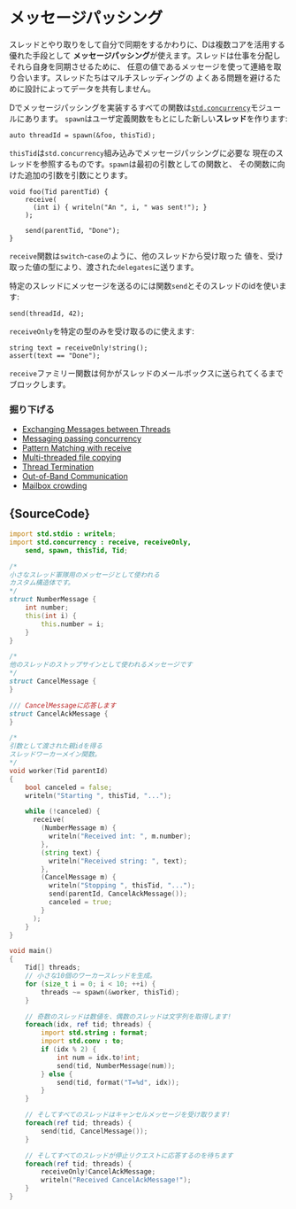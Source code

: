 # メッセージパッシング

スレッドとやり取りをして自分で同期をするかわりに、Dは複数コアを活用する優れた手段として
**メッセージパッシング**が使えます。スレッドは仕事を分配しそれら自身を同期させるために、
任意の値であるメッセージを使って連絡を取り合います。スレッドたちはマルチスレッディングの
よくある問題を避けるために設計によってデータを共有しません。

Dでメッセージパッシングを実装するすべての関数は[`std.concurrency`](https://dlang.org/phobos/std_concurrency.html)モジュールにあります。
`spawn`はユーザ定義関数をもとにした新しい**スレッド**を作ります:

    auto threadId = spawn(&foo, thisTid);

`thisTid`は`std.concurrency`組み込みでメッセージパッシングに必要な
現在のスレッドを参照するものです。`spawn`は最初の引数としての関数と、
その関数に向けた追加の引数を引数にとります。

    void foo(Tid parentTid) {
        receive(
          (int i) { writeln("An ", i, " was sent!"); }
        );
        
        send(parentTid, "Done");
    }

`receive`関数は`switch`-`case`のように、他のスレッドから受け取った
値を、受け取った値の型により、渡された`delegates`に送ります。

特定のスレッドにメッセージを送るのには関数`send`とそのスレッドのidを使います:

    send(threadId, 42);

`receiveOnly`を特定の型のみを受け取るのに使えます:

    string text = receiveOnly!string();
    assert(text == "Done");

`receive`ファミリー関数は何かがスレッドのメールボックスに送られてくるまでブロックします。


### 掘り下げる

- [Exchanging Messages between Threads](http://www.informit.com/articles/article.aspx?p=1609144&seqNum=5)
- [Messaging passing concurrency](http://ddili.org/ders/d.en/concurrency.html)
- [Pattern Matching with receive](http://www.informit.com/articles/article.aspx?p=1609144&seqNum=6)
- [Multi-threaded file copying](http://www.informit.com/articles/article.aspx?p=1609144&seqNum=7)
- [Thread Termination](http://www.informit.com/articles/article.aspx?p=1609144&seqNum=8)
- [Out-of-Band Communication](http://www.informit.com/articles/article.aspx?p=1609144&seqNum=9)
- [Mailbox crowding](http://www.informit.com/articles/article.aspx?p=1609144&seqNum=10)

## {SourceCode}

```d
import std.stdio : writeln;
import std.concurrency : receive, receiveOnly,
    send, spawn, thisTid, Tid;

/*
小さなスレッド軍隊用のメッセージとして使われる
カスタム構造体です。
*/
struct NumberMessage {
    int number;
    this(int i) {
        this.number = i;
    }
}

/*
他のスレッドのストップサインとして使われるメッセージです
*/
struct CancelMessage {
}

/// CancelMessageに応答します
struct CancelAckMessage {
}

/*
引数として渡された親idを得る
スレッドワーカーメイン関数。
*/
void worker(Tid parentId)
{
    bool canceled = false;
    writeln("Starting ", thisTid, "...");

    while (!canceled) {
      receive(
        (NumberMessage m) {
          writeln("Received int: ", m.number);
        },
        (string text) {
          writeln("Received string: ", text);
        },
        (CancelMessage m) {
          writeln("Stopping ", thisTid, "...");
          send(parentId, CancelAckMessage());
          canceled = true;
        }
      );
    }
}

void main()
{
    Tid[] threads;
    // 小さな10個のワーカースレッドを生成。
    for (size_t i = 0; i < 10; ++i) {
        threads ~= spawn(&worker, thisTid);
    }

    // 奇数のスレッドは数値を、偶数のスレッドは文字列を取得します!
    foreach(idx, ref tid; threads) {
        import std.string : format;
        import std.conv : to;
        if (idx % 2) {
            int num = idx.to!int;
            send(tid, NumberMessage(num));
        } else {
            send(tid, format("T=%d", idx));
        }
    }

    // そしてすべてのスレッドはキャンセルメッセージを受け取ります!
    foreach(ref tid; threads) {
        send(tid, CancelMessage());
    }

    // そしてすべてのスレッドが停止リクエストに応答するのを待ちます
    foreach(ref tid; threads) {
        receiveOnly!CancelAckMessage;
        writeln("Received CancelAckMessage!");
    }
}
```
